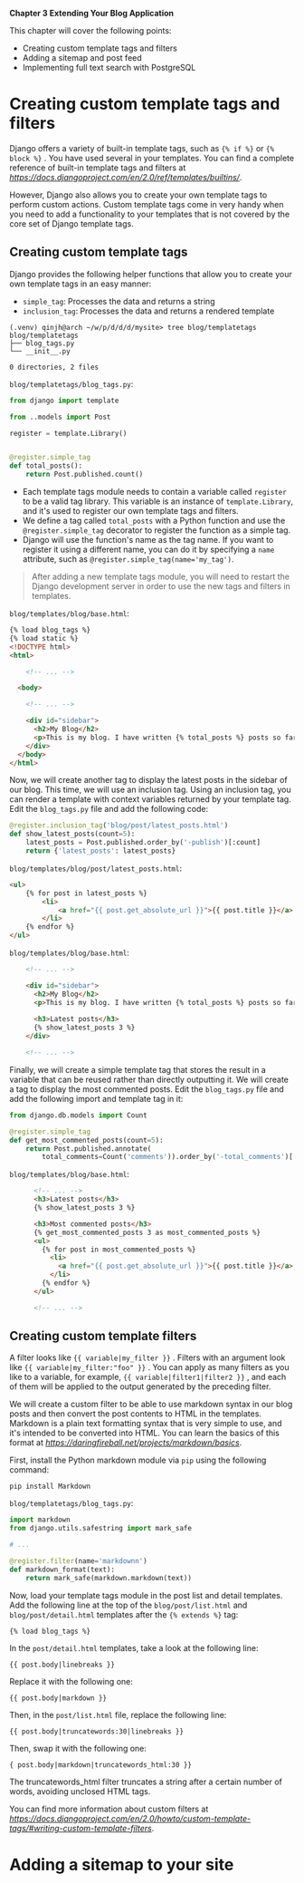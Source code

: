 **Chapter 3 Extending Your Blog Application**

This chapter will cover the following points:
- Creating custom template tags and filters
- Adding a sitemap and post feed
- Implementing full text search with PostgreSQL

# Creating custom template tags and filters
Django offers a variety of built-in template tags, such as `{% if %}` or `{% block %}` . You have used several in your templates. You can find a complete reference of built-in template tags and filters at *https://docs.djangoproject.com/en/2.0/ref/templates/builtins/*.

However, Django also allows you to create your own template tags to perform custom actions. Custom template tags come in very handy when you need to add a functionality to your templates that is not covered by the core set of Django template tags.

## Creating custom template tags
Django provides the following helper functions that allow you to create your own template tags in an easy manner:
- `simple_tag`: Processes the data and returns a string
- `inclusion_tag`: Processes the data and returns a rendered template

```
(.venv) qinjh@arch ~/w/p/d/d/d/mysite> tree blog/templatetags
blog/templatetags
├── blog_tags.py
└── __init__.py

0 directories, 2 files
```


`blog/templatetags/blog_tags.py`:
```py
from django import template

from ..models import Post

register = template.Library()


@register.simple_tag
def total_posts():
    return Post.published.count()
```

- Each template tags module needs to contain a variable called `register` to be a valid tag library. This variable is an instance of `template.Library`, and it's used to register our own template tags and filters.
- We define a tag called `total_posts` with a Python function and use the `@register.simple_tag` decorator to register the function as a simple tag.
- Django will use the function's name as the tag name. If you want to register it using a different name, you can do it by specifying a `name` attribute, such as `@register.simple_tag(name='my_tag')`.

> After adding a new template tags module, you will need to restart the Django development server in order to use the new tags and filters in templates.

`blog/templates/blog/base.html`:
```html
{% load blog_tags %}
{% load static %}
<!DOCTYPE html>
<html>

    <!-- ... -->

  <body>

    <!-- ... -->

    <div id="sidebar">
      <h2>My Blog</h2>
      <p>This is my blog. I have written {% total_posts %} posts so far.</p>
    </div>
  </body>
</html>
```

Now, we will create another tag to display the latest posts in the sidebar of our blog. This time, we will use an inclusion tag. Using an inclusion tag, you can render a template with context variables returned by your template tag. Edit the `blog_tags.py` file and add the following code:
```py
@register.inclusion_tag('blog/post/latest_posts.html')
def show_latest_posts(count=5):
    latest_posts = Post.published.order_by('-publish')[:count]
    return {'latest_posts': latest_posts}
```

`blog/templates/blog/post/latest_posts.html`:
```html
<ul>
    {% for post in latest_posts %}
        <li>
            <a href="{{ post.get_absolute_url }}">{{ post.title }}</a>
        </li>
    {% endfor %}
</ul>
```


`blog/templates/blog/base.html`:
```html
    <!-- ... -->

    <div id="sidebar">
      <h2>My Blog</h2>
      <p>This is my blog. I have written {% total_posts %} posts so far.</p>
      
      <h3>Latest posts</h3>
      {% show_latest_posts 3 %}
    </div>

    <!-- ... -->
```

Finally, we will create a simple template tag that stores the result in a variable that can be reused rather than directly outputting it. We will create a tag to display the most commented posts. Edit the `blog_tags.py` file and add the following import and template tag in it:
```py
from django.db.models import Count

@register.simple_tag
def get_most_commented_posts(count=5):
    return Post.published.annotate(
        total_comments=Count('comments')).order_by('-total_comments')[:count]
```

`blog/templates/blog/base.html`:
```html
      <!-- ... -->
      <h3>Latest posts</h3>
      {% show_latest_posts 3 %}

      <h3>Most commented posts</h3>
      {% get_most_commented_posts 3 as most_commented_posts %}
      <ul>
        {% for post in most_commented_posts %}
          <li>
            <a href="{{ post.get_absolute_url }}">{{ post.title }}</a>
          </li>
        {% endfor %}
      </ul>

      <!-- ... -->
```

## Creating custom template filters
A filter looks like `{{ variable|my_filter }}` . Filters with an argument look like `{{ variable|my_filter:"foo" }}` . You can apply as many filters as you like to a variable, for example, `{{ variable|filter1|filter2 }}` , and each of them will be applied to the output generated by the preceding filter.

We will create a custom filter to be able to use markdown syntax in our blog posts and then convert the post contents to HTML in the templates. Markdown is a plain text formatting syntax that is very simple to use, and it's intended to be converted into HTML. You can learn the basics of this format at *https://daringfireball.net/projects/markdown/basics*.

First, install the Python markdown module via `pip` using the following command:
```
pip install Markdown
```

`blog/templatetags/blog_tags.py`:
```py
import markdown
from django.utils.safestring import mark_safe

# ...

@register.filter(name='markdownn')
def markdown_format(text):
    return mark_safe(markdown.markdown(text))
```

Now, load your template tags module in the post list and detail templates. Add the following line at the top of the `blog/post/list.html` and `blog/post/detail.html` templates after the `{% extends %}` tag:

```
{% load blog_tags %}
```

In the `post/detail.html` templates, take a look at the following line:
```
{{ post.body|linebreaks }}
```
Replace it with the following one:
```
{{ post.body|markdown }}
```
Then, in the `post/list.html` file, replace the following line:
```
{{ post.body|truncatewords:30|linebreaks }}
```
Then, swap it with the following one:
```
{ post.body|markdown|truncatewords_html:30 }}
```
The truncatewords_html filter truncates a string after a certain number of
words, avoiding unclosed HTML tags.


You can find more information about custom filters at *https://docs.djangoproject.com/en/2.0/howto/custom-template-tags/#writing-custom-template-filters*.

# Adding a sitemap to your site
